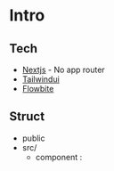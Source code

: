 # Intro

## Tech

-   [Nextjs](https://nextjs.org/) - No app router
-   [Tailwindui](https://tailwindui.com/)
-   [Flowbite](https://www.flowbite-react.com/docs/components/accordion)

## Struct

-   public
-   src/
    -   component :
